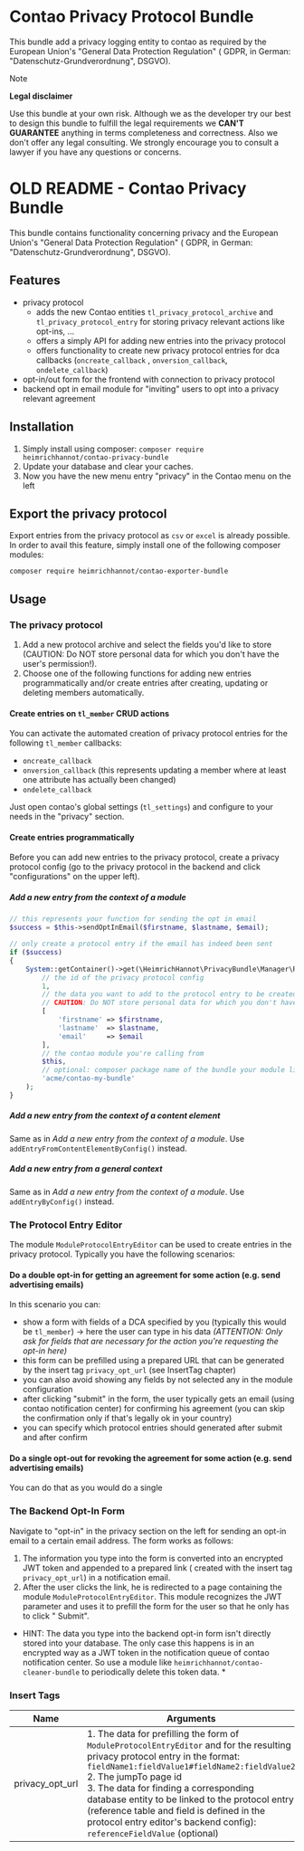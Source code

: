 # Contao Privacy Protocol Bundle

This bundle add a privacy logging entity to contao as required by the European Union's "General Data Protection Regulation" (
GDPR, in German: "Datenschutz-Grundverordnung", DSGVO).

> [!NOTE]
> **Legal disclaimer**
> 
> Use this bundle at your own risk. Although we as the developer try our best to design this bundle to fulfill the legal
> requirements we __CAN'T GUARANTEE__ anything in terms completeness and correctness. Also we don't offer any legal
> consulting. We strongly encourage you to consult a lawyer if you have any questions or concerns.


# OLD README - Contao Privacy Bundle

This bundle contains functionality concerning privacy and the European Union's "General Data Protection Regulation" (
GDPR, in German: "Datenschutz-Grundverordnung", DSGVO).


## Features

- privacy protocol
    - adds the new Contao entities `tl_privacy_protocol_archive` and `tl_privacy_protocol_entry` for storing privacy
      relevant actions like opt-ins, ...
    - offers a simply API for adding new entries into the privacy protocol
    - offers functionality to create new privacy protocol entries for dca callbacks (`oncreate_callback`
      , `onversion_callback`, `ondelete_callback`)
- opt-in/out form for the frontend with connection to privacy protocol
- backend opt in email module for "inviting" users to opt into a privacy relevant agreement

## Installation

1. Simply install using composer: `composer require heimrichhannot/contao-privacy-bundle`
2. Update your database and clear your caches.
3. Now you have the new menu entry "privacy" in the Contao menu on the left

## Export the privacy protocol

Export entries from the privacy protocol as `csv` or `excel` is already possible. In order to avail this feature, simply
install one of the following composer modules:

`composer require heimrichhannot/contao-exporter-bundle`

## Usage

### The privacy protocol

1. Add a new protocol archive and select the fields you'd like to store (CAUTION: Do NOT store personal data for which
   you don't have the user's permission!).
2. Choose one of the following functions for adding new entries programmatically and/or create entries after creating,
   updating or deleting members automatically.

#### Create entries on `tl_member` CRUD actions

You can activate the automated creation of privacy protocol entries for the following `tl_member` callbacks:

- `oncreate_callback`
- `onversion_callback` (this represents updating a member where at least one attribute has actually been changed)
- `ondelete_callback`

Just open contao's global settings (`tl_settings`) and configure to your needs in the "privacy" section.

#### Create entries programmatically

Before you can add new entries to the privacy protocol, create a privacy protocol config (go to the privacy protocol in
the backend and click "configurations" on the upper left).

##### Add a new entry from the context of a module

```php
// this represents your function for sending the opt in email
$success = $this->sendOptInEmail($firstname, $lastname, $email);

// only create a protocol entry if the email has indeed been sent
if ($success)
{
    System::getContainer()->get(\HeimrichHannot\PrivacyBundle\Manager\ProtocolManager::class)->addEntryFromModuleByConfig(
        // the id of the privacy protocol config
        1,
        // the data you want to add to the protocol entry to be created
        // CAUTION: Do NOT store personal data for which you don't have the user's permission!
        [
            'firstname' => $firstname,
            'lastname'  => $lastname,
            'email'     => $email
        ],
        // the contao module you're calling from
        $this,
        // optional: composer package name of the bundle your module lives in (version is retrieved automatically from composer.lock)
        'acme/contao-my-bundle'
    );
}
```

##### Add a new entry from the context of a content element

Same as in *Add a new entry from the context of a module*. Use `addEntryFromContentElementByConfig()` instead.

##### Add a new entry from a general context

Same as in *Add a new entry from the context of a module*. Use `addEntryByConfig()` instead.

### The Protocol Entry Editor

The module `ModuleProtocolEntryEditor` can be used to create entries in the privacy protocol. Typically you have the
following scenarios:

#### Do a double opt-in for getting an agreement for some action (e.g. send advertising emails)

In this scenario you can:

- show a form with fields of a DCA specified by you (typically this would be `tl_member`) -> here the user can type in
  his data *(ATTENTION: Only ask for fields that are necessary for the action you're requesting the opt-in here)*
- this form can be prefilled using a prepared URL that can be generated by the insert tag `privacy_opt_url` (see
  InsertTag chapter)
- you can also avoid showing any fields by not selected any in the module configuration
- after clicking "submit" in the form, the user typically gets an email (using contao notification center) for
  confirming his agreement (you can skip the confirmation only if that's legally ok in your country)
- you can specify which protocol entries should generated after submit and after confirm

#### Do a single opt-out for revoking the agreement for some action (e.g. send advertising emails)

You can do that as you would do a single

### The Backend Opt-In Form

Navigate to "opt-in" in the privacy section on the left for sending an opt-in email to a certain email address. The form
works as follows:

1. The information you type into the form is converted into an encrypted JWT token and appended to a prepared link (
   created with the insert tag `privacy_opt_url`)
   in a notification email.
2. After the user clicks the link, he is redirected to a page containing the module `ModuleProtocolEntryEditor`. This
   module recognizes the JWT parameter and uses it to prefill the form for the user so that he only has to click "
   Submit".

* HINT: The data you type into the backend opt-in form isn't directly stored into your database. The only case this
  happens is in an encrypted way as a JWT token in the notification queue of contao notification center. So use a module
  like `heimrichhannot/contao-cleaner-bundle` to periodically delete this token data. *

### Insert Tags

Name | Arguments | Example
---- | --------- | -------
privacy_opt_url | 1. The data for prefilling the form of `ModuleProtocolEntryEditor` and for the resulting privacy protocol entry in the format: `fieldName1:fieldValue1#fieldName2:fieldValue2`<br>2. The jumpTo page id<br>3. The data for finding a corresponding database entity to be linked to the protocol entry (reference table and field is defined in the protocol entry editor's backend config): `referenceFieldValue` (optional) | `{{privacy_opt_url::email:john@example.org#firstname:John#lastname:Doe::1::john@example.org}}`
